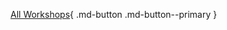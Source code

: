 [All Workshops](https://TuftsHPCbioinfo.github.io/bioinformatics-at-tufts/){ .md-button .md-button--primary }